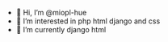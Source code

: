 - 👋 Hi, I’m @miopl-hue
- 👀 I’m interested in php html django and css
- 🌱 I’m currently django html

<!---
miopl-hue/miopl-hue is a ✨ special ✨ repository because its `README.md` (this file) appears on your GitHub profile.
You can click the Preview link to take a look at your changes.
--->
